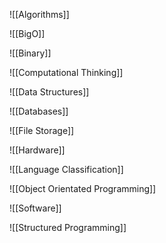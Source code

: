 ![[Algorithms]]

![[BigO]]

![[Binary]]

![[Computational Thinking]]

![[Data Structures]]

![[Databases]]

![[File Storage]]

![[Hardware]]

![[Language Classification]]

![[Object Orientated Programming]]

![[Software]]

![[Structured Programming]]